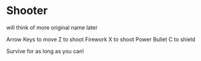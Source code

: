 # Shooter
will think of more original name later

Arrow Keys to move
Z to shoot Firework
X to shoot Power Bullet
C to shield

Survive for as long as you can!
